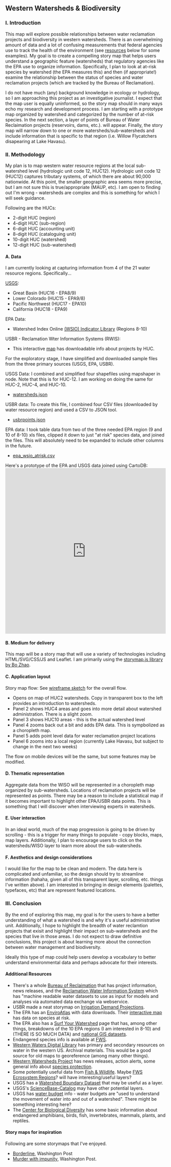 ## Western Watersheds & Biodiversity

### I. Introduction

This map will explore possible relationships between water reclamation projects and biodiversity in western watersheds. There is an overwhelming amount of data and a lot of confusing measurements that federal agencies use to track the health of the environment (see [resources](#resources) below for some examples). My goal is to create a compelling story map that helps users understand a geographic feature (watersheds) that regulatory agencies like the EPA use to organize information. Specifically, I plan to look at at-risk species by watershed (the EPA measures this) and then (if appropriate!) examine the relationship between the status of species and water reclamation projects (which are tracked by the Bureau of Reclamation).

I do not have much (any) background knowledge in ecology or hydrology, so I am approaching this project as an investigative journalist. I expect that the map user is equally uninformed, so the story map should in many ways echo my research and development process. I am starting with a prototype map organized by watershed and categorized by the number of at-risk species. In the next section, a layer of points of Bureau of Water Reclaimation projects (reservoirs, dams, etc.). will appear. Finally, the story map will narrow down to one or more watersheds/sub-watersheds and include information that is specific to that region (i.e. Willow Flycatchers disapearing at Lake Havasu).

### II. Methodology

My plan is to map western water resource regions at the local sub-watershed level (hydrologic unit code 12, HUC12). Hydrologic unit code 12 (HUC12) captures tributary systems, of which there are about 90,000 nationwide. At this point, the smaller geographic area seems more precise, but I am not sure this is true/appropriate (MAUP, etc). I am open to finding out I'm wrong - watersheds are complex and this is something for which I will seek guidance.

Following are the HUCs:
* 2-digit HUC (region)
* 4-digit HUC (sub-region)
* 6-digit HUC (accounting unit)
* 8-digit HUC (cataloguing unit)
* 10-digit HUC (watershed)
* 12-digit HUC (sub-watershed)

#### A. Data

I am currently looking at capturing information from 4 of the 21 water resource regions. Specifically...

[USGS](https://water.usgs.gov/wsc/index.html):
* Great Basin (HUC16 - EPA8/9)
* Lower Colorado (HUC15 - EPA9/8)
* Pacific Northwest (HUC17 - EPA10)
* California (HUC18 - EPA9)

EPA Data:
* Watershed Index Online [(WSIO) Indicator Library](https://www.epa.gov/wsio/wsio-indicator-data-library) (Regions 8-10)

USBR - Reclamation Wter Information Systems (RWIS):
* This interactive [map](https://water.usbr.gov/RWISmap.php) has downloadable info about projects by HUC.

For the exploratory stage, I have simplified and downloaded sample files from the three primary sources (USGS, EPA, USBR).

USGS Data:
I combined and simplified four shapefiles using mapshaper in node. Note that this is for HUC-12. I am working on doing the same for HUC-2, HUC-4, and HUC-10.
 * [watersheds.json](data/watersheds-huc12.geojson)

 USBR data:
 To create this file, I combined four CSV files (downloaded by water resource region) and used a CSV to JSON tool.
 * [usbrpoints.json](data/usbrpoints.geojson)

 EPA data:
 I took table data from two of the three needed EPA region (9 and 10 of 8-10) xls files, clipped it down to just "at risk" species data, and joined the files. This will absolutely need to be expanded to include other columns in the future.
 * [epa_wsio_atrisk.csv](data/epa_wsio_atrisk.csv)

Here's a prototype of the EPA and USGS data joined using CartoDB:<iframe width="100%" height="520" frameborder="0" src="https://nmp.carto.com/u/andrearparr/builder/bc8fb5c2-6647-42d8-8c1d-4921a4ca09e5/embed" allowfullscreen webkitallowfullscreen mozallowfullscreen oallowfullscreen msallowfullscreen></iframe>


#### B. Medium for delivery

This map will be a story map that will use a variety of technologies including HTML/SVG/CSS/JS and Leaflet. I am primarily using the [storymap.js library by Bo Zhao](https://github.com/jakobzhao/storymap).

#### C. Application layout

Story map flow:
See [wireframe sketch](wireframes/wireframe-watersheds) for the overall flow. 
* Opens on map of HUC2 watersheds. Copy in transparent box to the left provides an introduction to watersheds.
* Panel 2 shows HUC4 areas and goes into more detail about watershed administration. There is a slight zoom.
* Panel 3 shows HUC10 areas - this is the actual watershed level
* Panel 4 zooms back out a bit and adds EPA data. This is sympbolized as a choropleth map.
* Panel 5 adds point level data for water reclamation project locations
* Panel 6 zooms into a local region (currently Lake Havasu, but subject to change in the next two weeks)

The flow on mobile devices will be the same, but some features may be modified.

#### D. Thematic representation

Aggregate data from the WISO will be represented in a choropleth map organized by sub-watersheds. Locations of reclamation projects will be represented as points. There may be a reason to include a statistical map if it becomes important to highlight other EPA/USBR data points. This is something that I will discover when interviewing experts in watersheds.

#### E. User interaction

In an ideal world, much of the map progression is going to be driven by scrolling - this is a trigger for many things to populate - copy blocks, maps, map layers. Additionally, I plan to encourage users to click on the watersheds/WISO layer to learn more about the sub-watersheds. 

#### F. Aesthetics and design considerations

I would like for the map to be clean and modern. The data here is complicated and unfamiliar, so the design should try to streamline information (hahaha, given all of this transparent layer, scrolling, etc. things I've written above). I am interested in bringing in design elements (palettes, typefaces, etc) that are represent featured locations.

### III. Conclusion

By the end of exploring this map, my goal is for the users to have a better understanding of what a watershed is and why it's a useful administrative unit. Additionally, I hope to highlight the breadth of water reclamtion projects that exisit and highlight their impact on sub-watersheds and the species that live in those areas. I do not expect to draw definitive conclusions, this project is about learning more about the connection between water management and biodiversity.

Ideally this type of map could help users develop a vocabulary to better understand environmental data and perhaps advocate for their interests.

#### <a name="resources"></a> Additional Resources

* There's a whole [Bureau of Reclaimation](https://www.usbr.gov) that has project information, news releases, and the [Reclamation Water Information System](https://water.usbr.gov/) which has "machine readable water datasets to use as input for models and analyses via automated data exchange via webservice.
* USBR made a neat storymap on [Irrigation Demand Projections](https://usbr.maps.arcgis.com/apps/MapJournal/index.html?appid=f08c6c521fe64e259b3da9771b948204).
* The EPA has an [EnviroAtlas](https://www.epa.gov/enviroatlas/enviroatlas-data-download-step-2) with data downloads. Their [interactive map](https://enviroatlas.epa.gov/enviroatlas/interactivemap/) has data on species at risk. 
* The EPA also has a [Surf Your Watershed](https://www.epa.gov/waterdata/surf-your-watershed) page that has, among other things, breakdowns of the 10 EPA regions (I am interested in 8-10) and (THERE IS SO MUCH DATA) and [national GIS datasets](https://www.epa.gov/wsio/wsio-indicator-data-library#huc).
* Endangered species info is available at [FWS](https://www.fws.gov/endangered/species/index.html).
* [Western Waters Digital Library](http://westernwaters.org) has primary and secondary resources on water in the western US. Archival materials. This would be a good source for old maps to georeference (among many other things).
* [Western Watersheds Project](https://www.westernwatersheds.org/about/) has news releases, action alerts, some general info about [species protection](https://www.westernwatersheds.org/issues/species/).
* Some potentially useful data from [Fish & Wildlife](https://ecos.fws.gov/ServCat/). Maybe [FWS Ecrosystem Regions](https://ecos.fws.gov/ServCat/Reference/Profile/74343)? will have interesting/useful layers?
* USGS has a [Watershed Boundary Dataset](https://www.usgs.gov/core-science-systems/ngp/national-hydrography/watershed-boundary-dataset?qt-science_support_page_related_con=4#qt-science_support_page_related_con) that may be useful as a layer.
* USGS's [ScienceBase-Catalog](https://www.sciencebase.gov/catalog/) may have other potential layers.
* USGS has [water budget](https://cida.usgs.gov/nwc-static/waterbudget-viz/) info - water budgets are "used to understand the movement of water into and out of a watershed". There might be something interesting here?
* The [Center for Biological Diversity](https://www.biologicaldiversity.org) has some basic information about endangered amphibians, birds, fish, invertebrates, mammals, plants, and reptiles.

#### Story maps for inspiration
Following are some storymaps that I've enjoyed.
* [Borderline](https://www.washingtonpost.com/graphics/2018/national/us-mexico-border-flyover/?utm_term=.27ecb945b600), Washington Post
* [Murder with impunity](https://www.washingtonpost.com/graphics/2018/politics/midterm-election-precinct-results/?utm_term=.cba9b1786834), Washington Post.


